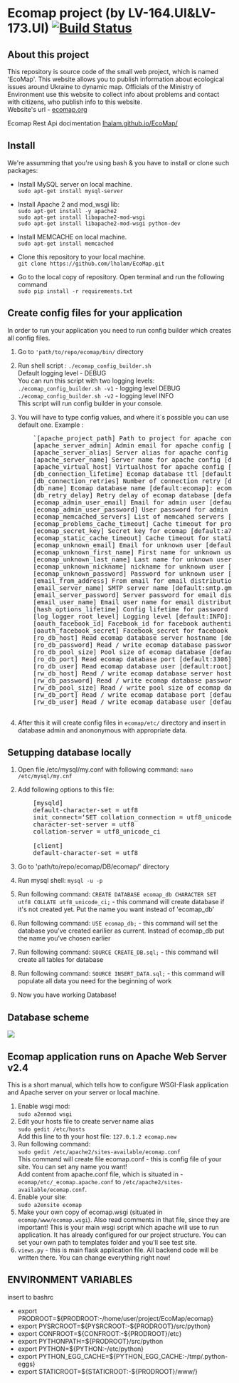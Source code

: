 # Ecomap project (by LV-164.UI&LV-173.UI) [![Build Status](https://travis-ci.org/v-knyagnitskiy/EcoMap.svg?branch=dev)](https://travis-ci.org/v-knyagnitskiy/EcoMap)


## About this project

This repository is source code of the small web project, which is named 'EcoMap'. This website allows you to publish information about ecological issues around Ukraine to dynamic map. Officials of the Ministry of Environment use this website to collect info about problems and contact with citizens, who publish info to this website.  
Website's url - [ecomap.org](http://ecomap.org)

Ecomap Rest Api docimentation [lhalam.github.io/EcoMap/](http://lhalam.github.io/EcoMap)

## Install

We're assumming that you're using bash & you have to install or clone such packages:

*   Install MySQL server on local machine.  
    `sudo apt-get install mysql-server`
*   Install Apache 2 and mod_wsgi lib:  
    `sudo apt-get install -y apache2`  
    `sudo apt-get install libapache2-mod-wsgi`  
    `sudo apt-get install libapache2-mod-wsgi python-dev`  

*   Install MEMCACHE on local machine.  
    `sudo apt-get install memcached`
*   Clone this repository to your local machine.  
    `git clone https://github.com/lhalam/EcoMap.git`
*   Go to the local copy of repository. Open terminal and run the following command  
    `sudo pip install -r requirements.txt`

## Create config files for your application

In order to run your application you need to run config builder which creates all config files.

1.  Go to `'path/to/repo/ecomap/bin/` directory
2.  Run shell script : `./ecomap_config_builder.sh`  
    Default logging level - DEBUG  
    You can run this script with two logging levels:  
    `./ecomap_config_builder.sh -v1` - logging level DEBUG  
    `./ecomap_config_builder.sh -v2` - logging level INFO  
    This script will run config builder in your console.
3.  You will have to type config values, and where it`s possible you can use default one. Example :  

    <pre>    `[apache_project_path] Path to project for apache config [default:None]: /path/to/project/directory 
        [apache_server_admin] Admin email for apache config [default:admin@ecomap.com]: admin@gmail.com
        [apache_server_alias] Server alias for apache config [default:None]: ecomap.new
        [apache_server_name] Server name for apache config [default:None]: www.ecomap.new
        [apache_virtual_host] Virtualhost for apache config [default:None]: ecomap.new
        [db_connection_lifetime] Ecomap database ttl [default:5]: 10
        [db_connection_retries] Number of connection retry [default:3]: 5
        [db_name] Ecomap database name [default:ecomap]: ecomap_db
        [db_retry_delay] Retry delay of ecomap database [default:3]: 5
        [ecomap_admin_user_email] Email for admin user [default:admin@ecomap.com]: admin@gmail.com
        [ecomap_admin_user_password] User password for admin user [default:secre!]: adminpass      
        [ecomap_memcached_servers] List of memcahed servers [default:['127.0.0.1:11211']]: ['198.168.15.66:9000']                                             
        [ecomap_problems_cache_timeout] Cache timeout for problems [default:60]: 180
        [ecomap_secret_key] Secret key for ecomap [default:a7c268ab01141868811c070274413ea3c588733241659fcb]: 2k34knn5ny3j5mg5vm4hgb5jjk4m4v4gb3k4n5bv3hn3n3g0
        [ecomap_static_cache_timeout] Cache timeout for static files [default:86400]: 172800
        [ecomap_unknown_email] Email for unknown user [default:anonymous@ecomap.com]: anonymous@i.ua  
        [ecomap_unknown_first_name] First name for unknown user [default:anonymous]: anon
        [ecomap_unknown_last_name] Last name for unknown user [default:anonymous]: anonimovich
        [ecomap_unknown_nickname] nickname for unknown user [default:anonymous]: anonchik
        [ecomap_unknown_password] Password for unknown user [default:None]: anonpass
        [email_from_address] From email for email distribution [default:ecomaptest@gmail.com]: ecomapmail@i.ua 
        [email_server_name] SMTP server name [default:smtp.gmail.com]: smtp.i.ua
        [email_server_password] Server password for email distribution [default:ecomap_test]: emailpass
        [email_user_name] Email user name for email distribution [default:ecomaptest]: ECOMAP
        [hash_options_lifetime] Config lifetime for password restore [default:900]: 1200
        [log_logger_root_level] Logging level [default:INFO]: DEBUG
        [oauth_facebook_id] Facebook_id for facebook authentication [default:None]: 1000437473365547        
        [oauth_facebook_secret] Facebook_secret for facebook authentication [default:20b8495bdd654cde3e0be0a9ccd8a362]: 45d8d6a2fv1b79hf3f1f5sdw8o46yj61
        [ro_db_host] Read ecomap database server hostname [default:None]: localhost
        [ro_db_password] Read / write ecomap database password [default:None]: 1qaz2wsx3edc
        [ro_db_pool_size] Pool size of ecomap database [default:3]: 6
        [ro_db_port] Read ecomap database port [default:3306]: 9090
        [ro_db_user] Read ecomap database user [default:root]: cat
        [rw_db_host] Read / write ecomap database server hostname [default:None]: localhost
        [rw_db_password] Read / write ecomap database password [default:None]: k3i4i5lm6m6
        [rw_db_pool_size] Read / write pool size of ecomap database [default:3]: 5
        [rw_db_port] Read / write ecomap database port [default:3306]: 8989
        [rw_db_user] Read / write ecomap database user [default:root]: dog`
        </pre>

4.  After this it will create config files in `ecomap/etc/` directory and insert in database admin and anononymous with appropriate data.

## Setupping database locally

1.  Open file /etc/mysql/my.conf with following command: `nano /etc/mysql/my.cnf`
2.  Add following options to this file:  

    <pre>    [mysqld]
        default-character-set = utf8
        init_connect=‘SET collation_connection = utf8_unicode_ci’
        character-set-server = utf8
        collation-server = utf8_unicode_ci

        [client]
        default-character-set = utf8</pre>

3.  Go to 'path/to/repo/ecomap/DB/ecomap/' directory
4.  Run mysql shell: `mysql -u -p`
5.  Run following command: `CREATE DATABASE ecomap_db CHARACTER SET utf8 COLLATE utf8_unicode_ci;` - this command will create database if it's not created yet. Put the name you want instead of 'ecomap_db'
6.  Run following command: `USE ecomap_db;` - this command will set the database you've created earilier as current. Instead of ecomap_db put the name you've chosen earlier
7.  Run following command: `SOURCE CREATE_DB.sql;` - this command will create all tables for database
8.  Run following command: `SOURCE INSERT_DATA.sql;` - this command will populate all data you need for the beginning of work
9.  Now you have working Database!

## Database scheme

![](https://raw.githubusercontent.com/lhalam/EcoMap/STAGE/ecomap_db.png)

## Ecomap application runs on Apache Web Server v2.4

This is a short manual, which tells how to configure WSGI-Flask application and Apache server on your server or local machine.

1.  Enable wsgi mod:  
    `sudo a2enmod wsgi`
2.  Edit your hosts file to create server name alias  
    `sudo gedit /etc/hosts`  
    Add this line to th your host file: `127.0.1.2 ecomap.new`
3.  Run following command:  
    `sudo gedit /etc/apache2/sites-available/ecomap.conf`  
    This command will create file ecomap.conf - this is config file of your site. You can set any name you want!  
    Add content from apache.conf file, which is situated in - `ecomap/etc/_ecomap.apache.conf` to `/etc/apache2/sites-available/ecomap.conf`.
4.  Enable your site:  
    `sudo a2ensite ecomap`
5.  Make your own copy of ecomap.wsgi (situated in `ecomap/www/ecomap.wsgi`). Also read comments in that file, since they are important! This is your main wsgi script which apache will use to run application. It has already configured for our project structure. You can set your own path to templates folder and you'll see test site.
6.  `views.py` - this is main flask application file. All backend code will be written there. You can change everything right now!

## ENVIRONMENT VARIABLES

insert to bashrc

*   export PRODROOT=${PRODROOT:-/home/user/project/EcoMap/ecomap}
*   export PYSRCROOT=${PYSRCROOT:-${PRODROOT}/src/python}
*   export CONFROOT=${CONFROOT:-${PRODROOT}/etc}
*   export PYTHONPATH=${PRODROOT}/src/python
*   export PYTHON=${PYTHON:-/etc/python}
*   export PYTHON_EGG_CACHE=${PYTHON_EGG_CACHE:-/tmp/.python-eggs}
*   export STATICROOT=${STATICROOT:-${PRODROOT}/www/}
